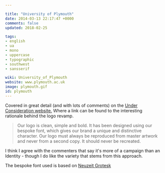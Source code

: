 ```yaml
---

title: "University of Plymouth"
date: 2014-03-13 22:17:47 +0000
comments: false
updated: 2018-02-25

tags:
- english
- ua
- mono
- uppercase
- typographic
- southwest
- sansserif

wiki: University_of_Plymouth
website: www.plymouth.ac.uk
image: plymouth.gif
id: plymouth
---
```


Covered in great detail (and with lots of comments) on the <a href="http://www.underconsideration.com/brandnew/archives/im_with.php">Under Consideration website.</a> Where a link can be found to the interesting rationale behind the logo revamp.

<blockquote>Our logo is clean, simple and bold. It has been designed using our bespoke font, which gives our brand a unique and distinctive character. Our logo must always be reproduced from master artwork and never from a second copy. It should never be recreated.
</blockquote>

I think I agree with the commenters that say it's more of a campaign than an Identity - though I do like the variety that stems from this approach.

The bespoke font used is based on <a href="http://www.myfonts.com/fonts/urw/neuzeit-grotesk/">Neuzeit Grotesk</a>
